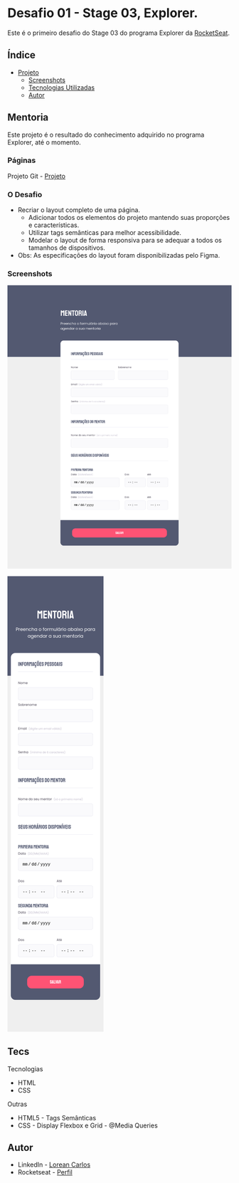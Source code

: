 # Desafio 01 - Stage 03, Explorer.

Este é o primeiro desafio do Stage 03 do programa Explorer da [RocketSeat](https://rocketseat.com.br/).

## Índice

- [Projeto](#Mentoria)
  - [Screenshots](#screenshots)
  - [Tecnologias Utilizadas](#tecs)
  - [Autor](#autor)

## Mentoria

Este projeto é o resultado do conhecimento adquirido no programa Explorer, até o momento.  

### Páginas

Projeto Git - [Projeto](https://loreancarlos.github.io/Mentoria/)

### O Desafio

- Recriar o layout completo de uma página.
    - Adicionar todos os elementos do projeto mantendo suas proporções e características.
    - Utilizar tags semânticas para melhor acessibilidade.
    - Modelar o layout de forma responsiva para se adequar a todos os tamanhos de dispositivos. 
- Obs: As especificações do layout foram disponibilizadas pelo Figma.

### Screenshots

![](./img/screenshot.png)

![](./img/screenshot-mobile.png)

## Tecs

Tecnologias

- HTML
- CSS

Outras

- HTML5 - Tags Semânticas
- CSS - Display Flexbox e Grid - @Media Queries
## Autor

- LinkedIn - [Lorean Carlos](https://www.linkedin.com/in/lorean-carlos-fernandes-soares-03220121a/)
- Rocketseat - [Perfil](https://app.rocketseat.com.br/me/loreancarlos)